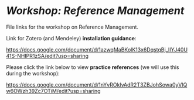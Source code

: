 # _Workshop: Reference Management_

File links for the workshop on Reference Management.

Link for Zotero (and Mendeley) __installation guidance__:

https://docs.google.com/document/d/1azwqMaBKolK13x6DqstqBj_IIYJ40U41S-NHIPR1zSA/edit?usp=sharing

Please click the link below to view __practice references__ (we will use this during the workshop):

https://docs.google.com/document/d/1nYvROkIvAdR2T3ZBJohSowa0yVlQw6OWzh39Zc7OTiM/edit?usp=sharing 
